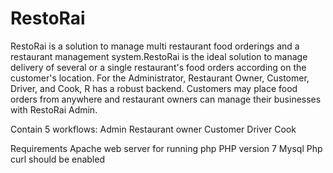 # RestoRai
RestoRai is a solution to manage multi restaurant food orderings and a restaurant management system.RestoRai is the ideal solution to manage delivery of several or a single restaurant's food orders according on the customer's location. For the Administrator, Restaurant Owner, Customer, Driver, and Cook, R has a robust backend. Customers may place food orders from anywhere and restaurant owners can manage their businesses with RestoRai Admin.

Contain 5 workflows:
Admin
Restaurant owner
Customer
Driver
Cook

Requirements
Apache web server for running php
PHP version 7
Mysql 
Php curl should be enabled
